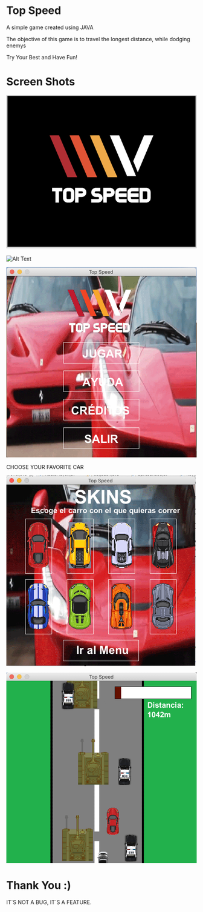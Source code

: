 # Top Speed
A simple game created using JAVA

The objective of this game is to travel the longest distance, while dodging enemys

Try Your Best and Have Fun!



# Screen Shots

![](img_rdMe/logo.png)

![Alt Text](https://github.com/SYM1000/Top-Speed/blob/master/TopSpeed.gif "Check it Out!")

![](img_rdMe/menu.png)

CHOOSE YOUR FAVORITE CAR

![](img_rdMe/skins.png)

![](img_rdMe/game.png)


# Thank You :)
IT´S NOT A BUG, IT´S A FEATURE.
